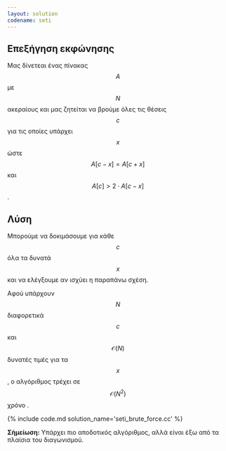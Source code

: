 ```yaml
---
layout: solution
codename: seti
---
```


## Επεξήγηση εκφώνησης

Μας δίνετεαι ένας πίνακας $$A$$ με $$N$$ ακεραίους και μας ζητείται να βρούμε όλες τις θέσεις $$c$$ για τις οποίες υπάρχει $$x$$ ώστε $$A[c-x] = A[c+x]$$ και $$A[c] > 2\cdot A[c-x]$$.

## Λύση 
Μπορούμε να δοκιμάσουμε για κάθε $$c$$ όλα τα δυνατά $$x$$ και να ελέγξουμε αν ισχύει η παραπάνω σχέση. 

Αφού υπάρχουν $$N$$ διαφορετικά $$c$$ και $$\mathcal{O}(N)$$ δυνατές τιμές για τα $$x$$, ο αλγόριθμος τρέχει σε $$\mathcal{O}(N^2)$$ χρόνο . 

{% include code.md solution_name='seti_brute_force.cc' %}

**Σήμείωση:** Υπάρχει πιο αποδοτικός αλγόριθμος, αλλά είναι έξω από τα πλαίσια του διαγωνισμού. 

